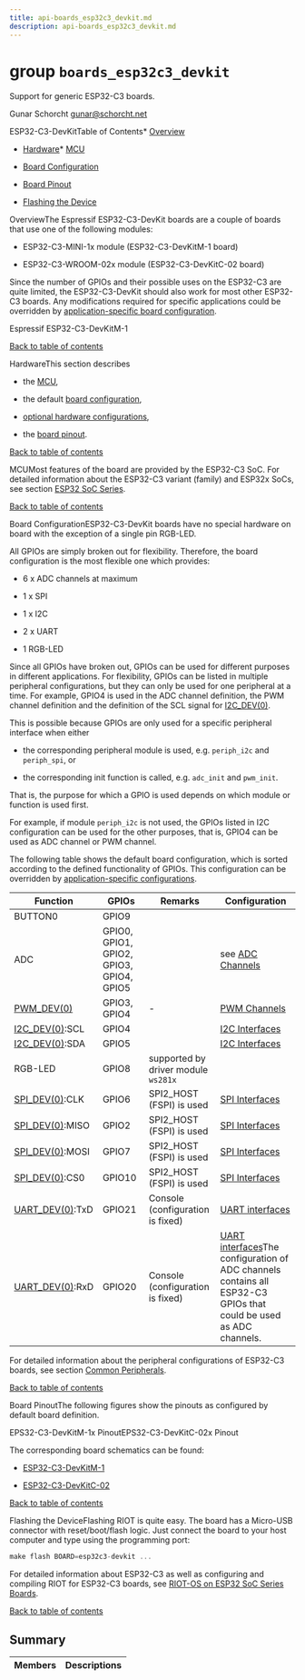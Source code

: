 ```yaml
---
title: api-boards_esp32c3_devkit.md
description: api-boards_esp32c3_devkit.md
---
```

# group `boards_esp32c3_devkit` 

Support for generic ESP32-C3 boards.

Gunar Schorcht [gunar@schorcht.net](mailto:gunar@schorcht.net)

ESP32-C3-DevKitTable of Contents* [Overview](#esp32c3_devkit_overview)

* [Hardware](#esp32c3_devkit_hardware)* [MCU](#esp32c3_devkit_mcu)

* [Board Configuration](#esp32c3_devkit_board_configuration)

* [Board Pinout](#esp32c3_devkit_pinout)

* [Flashing the Device](#esp32c3_devkit_flashing)

OverviewThe Espressif ESP32-C3-DevKit boards are a couple of boards that use one of the following modules:

* ESP32-C3-MINI-1x module (ESP32-C3-DevKitM-1 board)

* ESP32-C3-WROOM-02x module (ESP32-C3-DevKitC-02 board)

Since the number of GPIOs and their possible uses on the ESP32-C3 are quite limited, the ESP32-C3-DevKit should also work for most other ESP32-C3 boards. Any modifications required for specific applications could be overridden by [application-specific board configuration](#group__cpu__esp32_1esp32_application_specific_configurations).

Espressif ESP32-C3-DevKitM-1

[Back to table of contents](#esp32c3_devkit_toc)

HardwareThis section describes

* the [MCU](#esp32c3_devkit_mcu),

* the default [board configuration](#esp32c3_devkit_board_configuration),

* [optional hardware configurations](#esp32c3_devkit_optional_hardware),

* the [board pinout](#esp32c3_devkit_pinout).

[Back to table of contents](#esp32c3_devkit_toc)

MCUMost features of the board are provided by the ESP32-C3 SoC. For detailed information about the ESP32-C3 variant (family) and ESP32x SoCs, see section [ESP32 SoC Series](#group__cpu__esp32_1esp32_mcu_esp32).

[Back to table of contents](#esp32c3_devkit_toc)

Board ConfigurationESP32-C3-DevKit boards have no special hardware on board with the exception of a single pin RGB-LED.

All GPIOs are simply broken out for flexibility. Therefore, the board configuration is the most flexible one which provides:

* 6 x ADC channels at maximum

* 1 x SPI

* 1 x I2C

* 2 x UART

* 1 RGB-LED

Since all GPIOs have broken out, GPIOs can be used for different purposes in different applications. For flexibility, GPIOs can be listed in multiple peripheral configurations, but they can only be used for one peripheral at a time. For example, GPIO4 is used in the ADC channel definition, the PWM channel definition and the definition of the SCL signal for [I2C_DEV(0)](./doc/starlight-docs/src/content/docs/apidoc/api-undefined.md#group__drivers__periph__i2c_1ga9f14916eda80b19ff41d08e25eee56fb).

This is possible because GPIOs are only used for a specific peripheral interface when either

* the corresponding peripheral module is used, e.g. `periph_i2c` and `periph_spi`, or

* the corresponding init function is called, e.g. `adc_init` and `pwm_init`.

That is, the purpose for which a GPIO is used depends on which module or function is used first.

For example, if module `periph_i2c` is not used, the GPIOs listed in I2C configuration can be used for the other purposes, that is, GPIO4 can be used as ADC channel or PWM channel.

The following table shows the default board configuration, which is sorted according to the defined functionality of GPIOs. This configuration can be overridden by [application-specific configurations](#group__cpu__esp32_1esp32_application_specific_configurations).

Function   |GPIOs   |Remarks   |Configuration
--------- | --------- | --------- | ---------
BUTTON0   |GPIO9   ||
ADC   |GPIO0, GPIO1, GPIO2, GPIO3, GPIO4, GPIO5   ||see [ADC Channels](#group__cpu__esp32_1esp32_adc_channels)
[PWM_DEV(0)](./doc/starlight-docs/src/content/docs/apidoc/api-undefined.md#group__drivers__periph__pwm_1gad7999c048ca3b0783f3fb62b93b056db)|GPIO3, GPIO4   |-   |[PWM Channels](#group__cpu__esp32_1esp32_pwm_channels)
[I2C_DEV(0)](./doc/starlight-docs/src/content/docs/apidoc/api-undefined.md#group__drivers__periph__i2c_1ga9f14916eda80b19ff41d08e25eee56fb):SCL   |GPIO4   ||[I2C Interfaces](#group__cpu__esp32_1esp32_i2c_interfaces)
[I2C_DEV(0)](./doc/starlight-docs/src/content/docs/apidoc/api-undefined.md#group__drivers__periph__i2c_1ga9f14916eda80b19ff41d08e25eee56fb):SDA   |GPIO5   ||[I2C Interfaces](#group__cpu__esp32_1esp32_i2c_interfaces)
RGB-LED   |GPIO8   |supported by driver module `ws281x`|
[SPI_DEV(0)](./doc/starlight-docs/src/content/docs/apidoc/api-undefined.md#group__drivers__periph__spi_1gafb9420809bc7722e41488a090b53eaf9):CLK   |GPIO6   |SPI2_HOST (FSPI) is used   |[SPI Interfaces](#group__cpu__esp32_1esp32_spi_interfaces)
[SPI_DEV(0)](./doc/starlight-docs/src/content/docs/apidoc/api-undefined.md#group__drivers__periph__spi_1gafb9420809bc7722e41488a090b53eaf9):MISO   |GPIO2   |SPI2_HOST (FSPI) is used   |[SPI Interfaces](#group__cpu__esp32_1esp32_spi_interfaces)
[SPI_DEV(0)](./doc/starlight-docs/src/content/docs/apidoc/api-undefined.md#group__drivers__periph__spi_1gafb9420809bc7722e41488a090b53eaf9):MOSI   |GPIO7   |SPI2_HOST (FSPI) is used   |[SPI Interfaces](#group__cpu__esp32_1esp32_spi_interfaces)
[SPI_DEV(0)](./doc/starlight-docs/src/content/docs/apidoc/api-undefined.md#group__drivers__periph__spi_1gafb9420809bc7722e41488a090b53eaf9):CS0   |GPIO10   |SPI2_HOST (FSPI) is used   |[SPI Interfaces](#group__cpu__esp32_1esp32_spi_interfaces)
[UART_DEV(0)](./doc/starlight-docs/src/content/docs/apidoc/api-undefined.md#group__drivers__periph__uart_1gafc5afd63560d27731d2517b3005f3294):TxD   |GPIO21   |Console (configuration is fixed)   |[UART interfaces](#group__cpu__esp32_1esp32_uart_interfaces)
[UART_DEV(0)](./doc/starlight-docs/src/content/docs/apidoc/api-undefined.md#group__drivers__periph__uart_1gafc5afd63560d27731d2517b3005f3294):RxD   |GPIO20   |Console (configuration is fixed)   |[UART interfaces](#group__cpu__esp32_1esp32_uart_interfaces)The configuration of ADC channels contains all ESP32-C3 GPIOs that could be used as ADC channels.

For detailed information about the peripheral configurations of ESP32-C3 boards, see section [Common Peripherals](#group__cpu__esp32_1esp32_peripherals).

[Back to table of contents](#esp32c3_devkit_toc)

Board PinoutThe following figures show the pinouts as configured by default board definition.

EPS32-C3-DevKitM-1x PinoutEPS32-C3-DevKitC-02x Pinout

The corresponding board schematics can be found:

* [ESP32-C3-DevKitM-1](https://dl.espressif.com/dl/schematics/SCH_ESP32-C3-DEVKITM-1_V1_20200915A.pdf)

* [ESP32-C3-DevKitC-02](https://dl.espressif.com/dl/schematics/SCH_ESP32-C3-DEVKITC-02_V1_1_20210126A.pdf)

[Back to table of contents](#esp32c3_devkit_toc)

Flashing the DeviceFlashing RIOT is quite easy. The board has a Micro-USB connector with reset/boot/flash logic. Just connect the board to your host computer and type using the programming port: 
```cpp
make flash BOARD=esp32c3-devkit ...
```
 For detailed information about ESP32-C3 as well as configuring and compiling RIOT for ESP32-C3 boards, see [RIOT-OS on ESP32 SoC Series Boards](#group__cpu__esp32_1esp32_riot).

[Back to table of contents](#esp32c3_devkit_toc)

## Summary

 Members                        | Descriptions                                
--------------------------------|---------------------------------------------

